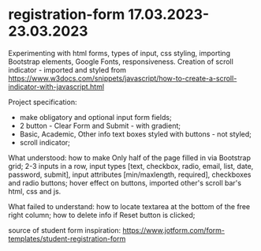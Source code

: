 # registration-form 17.03.2023-23.03.2023

Experimenting with html forms, types of input, css styling, importing Bootstrap elements, Google Fonts, responsiveness. 
Creation of scroll indicator - imported and styled from https://www.w3docs.com/snippets/javascript/how-to-create-a-scroll-indicator-with-javascript.html

Project specification:
- make obligatory and optional input form fields; 
- 2 button - Clear Form and Submit - with gradient; 
- Basic, Academic, Other info text boxes styled with buttons - not styled;
- scroll indicator;

What understood: how to make 
Only half of the page filled in via Bootstrap grid; 2-3 inputs in a row, input types [text, checkbox, radio, email, list, date, password, submit], input attributes [min/maxlength, required], checkboxes and radio buttons; hover effect on buttons, imported other's scroll bar's html, css and js.

What failed to understand:
how to locate textarea at the bottom of the free right column;
how to delete info if Reset button is clicked;

source of student form inspiration: https://www.jotform.com/form-templates/student-registration-form
